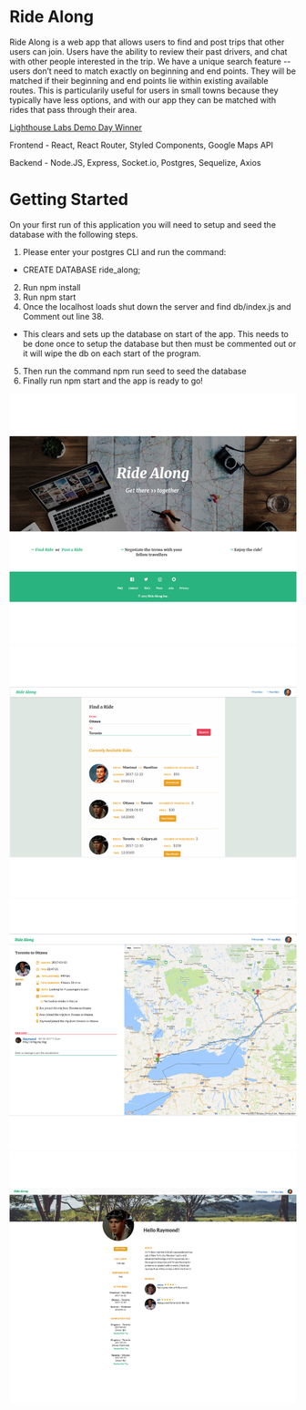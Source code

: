 # Ride Along

Ride Along is a web app that allows users to find and post trips that other users can join. Users have the ability to review their past drivers, and chat with other people interested in the trip. We have a unique search feature -- users don’t need to match exactly on beginning and end points. They will be matched if their beginning and end points lie within existing available routes. This is particularily useful for users in small towns because they typically have less options, and with our app they can be matched with rides that pass through their area.

[Lighthouse Labs Demo Day Winner](https://twitter.com/lighthouse_labs/status/936397230214385664)


Frontend - React, React Router, Styled Components, Google Maps API

Backend - Node.JS, Express, Socket.io, Postgres, Sequelize, Axios

# Getting Started

On your first run of this application you will need to setup and seed the database with the following steps.

1)  Please enter your postgres CLI and run the command:
-  CREATE DATABASE ride_along;
2)  Run npm install
3)  Run npm start
4)  Once the localhost loads shut down the server and find db/index.js and Comment out line 38.
-   This clears and sets up the database on start of the app. This needs to  be done once to setup the database but then must be commented out or it will wipe the db on each start of the program.
5)  Then run the command npm run seed to seed the database
6)  Finally run npm start and the app is ready to go!

!["Front"](https://github.com/KaiTang26/ride_along/blob/master/documents/Front.png)
!["Find a Ride"](https://github.com/KaiTang26/ride_along/blob/master/documents/Find.png)
!["Ride detail"](https://github.com/KaiTang26/ride_along/blob/master/documents/Detail.png)
!["User profile"](https://github.com/KaiTang26/ride_along/blob/master/documents/Profile.png)
